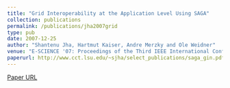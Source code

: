 ```yaml
---
title: "Grid Interoperability at the Application Level Using SAGA"
collection: publications
permalink: /publications/jha2007grid
type: pub
date: 2007-12-25
author: "Shantenu Jha, Hartmut Kaiser, Andre Merzky and Ole Weidner"
venue: "E-SCIENCE '07: Proceedings of the Third IEEE International Conference on e-Science and Grid Computing (e-Science 2007)"
paperurl: http://www.cct.lsu.edu/~sjha/select_publications/saga_gin.pdf
---
```


[Paper URL](http://www.cct.lsu.edu/~sjha/select_publications/saga_gin.pdf)